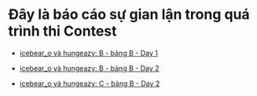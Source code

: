 # Đây là báo cáo sự gian lận trong quá trình thi Contest

* [icebear_o và hungeazy: B - bảng B - Day 1](./Day%201/Bang%20B/B/icebear_o&hungeazy.md)

* [icebear_o và hungeazy: B - bảng B - Day 2](./Day%202/Bang%20B/B/icebear_o&hungeazy.md)

* [icebear_o và hungeazy: C - bảng B - Day 2](./Day%202/Bang%20B/C/icebear_o&hungeazy.md)


